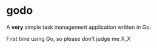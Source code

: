 # godo
A **very** simple task management application written in Go.

First time using Go, so please don't judge me X_X
